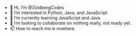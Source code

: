- 👋 Hi, I’m @ZoidbergCodes
- 👀 I’m interested in Python, Java, and JavaScript
- 🌱 I’m currently learning JavaScript and Java
- 💞️ I’m looking to collaborate on nothing really, not ready yet.
- 📫 How to reach me is nowhere. 

<!---
ZoidbergCodes/ZoidbergCodes is a ✨ special ✨ repository because its `README.md` (this file) appears on your GitHub profile.
You can click the Preview link to take a look at your changes.
--->
